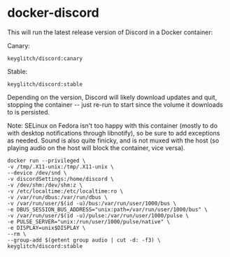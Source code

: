 # docker-discord

This will run the latest release version of Discord in a Docker container:

Canary:
    
    keyglitch/discord:canary
    
Stable:

    keyglitch/discord:stable
    

Depending on the version, Discord will likely download updates and quit, stopping the container -- just re-run to start since the volume it downloads to is persisted.

Note: SELinux on Fedora isn't too happy with this container (mostly to do with desktop notifications through libnotify), so be sure to add exceptions as needed. Sound is also quite finicky, and is not muxed with the host (so playing audio on the host will block the container, vice versa).

    docker run --privileged \
    -v /tmp/.X11-unix:/tmp/.X11-unix \
    --device /dev/snd \
    -v discordSettings:/home/discord \
    -v /dev/shm:/dev/shm:z \
    -v /etc/localtime:/etc/localtime:ro \
    -v /var/run/dbus:/var/run/dbus \
    -v /var/run/user/$(id -u)/bus:/var/run/user/1000/bus \
    -e DBUS_SESSION_BUS_ADDRESS="unix:path=/var/run/user/1000/bus" \
    -v /var/run/user/$(id -u)/pulse:/var/run/user/1000/pulse \
    -e PULSE_SERVER="unix:/run/user/1000/pulse/native" \
    -e DISPLAY=unix$DISPLAY \
    --rm \
    --group-add $(getent group audio | cut -d: -f3) \
    keyglitch/discord:stable
